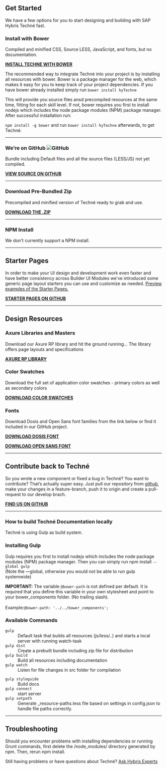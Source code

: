 <!--SIDENAVCONFIG
    {
        "showLeftNav": true,
        "navigation": [
            {
                "text": "Getting Started",
                "id": "#getting-started"
            },
             {
               "text": "Starter Pages",
               "id": "#starter-pages"
             },
             {
               "text": "Design Resources",
               "id": "#design-resources"
             },
             {
               "text": "Contribute",
               "id": "#contribute"
             },
             {
               "text": "Troubleshooting",
               "id": "#troubleshooting"
             }
        ]
    }
-->
<div class="hyDownloadPage">
    <section id="getting-started">
        <div class="row">
            <div class="col-xs-12 col-md-9">
                <h2>Get Started</h2>
                <p>We have a few options for you to start designing and building with SAP Hybris Techné fast.</p>
                <h3 id="installingBower" class="dosis-semibold">Install with Bower</h3>
                <p>Compiled and minified CSS, Source LESS, JavaScript, and fonts, but no documentation.</p>
                <p>
                    <strong>
                        <a href="https://libraries.io/bower/hyTechne" target="_blank">INSTALL TECHNE WITH BOWER</a>
                    </strong>
                </p>
                <p>
                    The recommended way to integrate Techné into your project is by installing all resources with bower. Bower is a package manager for the web, which makes it easy for you to keep track of your project dependencies. If you have bower already installed simply run <code>bower install hyTechne</code>
                </p>
                <p>  
                    This will provide you source files ansd precompiled resources at the same time, fitting for each skill level. If not, bower requires you first to install nodejs which includes the node package modules (NPM) package manager. After successful installation run:
                </p>
                <p>
                    <code>npm install -g bower</code> and run <code>bower install hyTechne</code> afterwards, to get Techné.
                </p>
                <hr>
                <h3>We’re on GitHub <img src="/images/git-icon.png" alt="GitHub"></h3>
                <p>Bundle including Default files and all the source files (LESS/JS) not yet compiled.</p>
                <p>
                    <strong>
                        <a href="https://github.com/SAP/techne" target="_blank">VIEW SOURCE ON GITHUB</a>
                    </strong>
                </p>
                <hr>
                <h3>Download Pre-Bundled Zip</h3>
                <p>Precompiled and minified version of Techné ready to grab and use.</p>
                <p>
                    <strong>
                        <a href="https://github.com/SAP/techne/releases" target="_blank">DOWNLOAD THE .ZIP</a>
                    </strong>
                </p>
                <hr>
                <h3>NPM Install</h3>
                <p>We don't currently support a NPM install.</p>
            </div>
        </div>
    </section>
    <hr class="section-seperator">
    <section id="starter-pages">
        <div class="row">
            <div class="col-xs-12 col-md-9">
                <h2>Starter Pages</h2>
                <p>
                    In order to make your UI design and development work even faster and have better consistency across Builder UI Modules we’ve introduced some generic page layout starters you can use and customize as needed. <a href="http://localhost:8080/starterpages/index.html">Preview examples of the Starter Pages.</a>
                </p>
                <p>
                    <strong>
                        <a href="https://github.com/SAP/techne/tree/develop/docs/kss/starterpages" target="_blank">STARTER PAGES ON GITHUB</a>
                    </strong>
                </p>
            </div>
        </div>
    </section>
    <hr class="section-seperator">
    <section id="design-resources">
        <div class="row">
            <div class="col-xs-12 col-md-9">
                <h2>Design Resources</h2>
                <h3>Axure Libraries and Masters</h3>
                <p>Download our Axure RP library and hit the ground running... The library offers page layouts and specifications</p>
                <div class="row">
                    <div class="col-md-4">
                        <p>
                            <strong>
                                <a href="public/downloads/Techne_AxureLibrary_v1_3_1.rplib-1.zip" >AXURE RP LIBRARY</a>
                            </strong>
                        </p>
                    </div>
                </div>
                <!---<h3>Icons</h3>
                <p>
                    Download the full icon set. Each icon is available as SVG.
                </p>
                <p>
                    <strong>
                        <a href="#" >DOWNLOAD .SVG</a>
                    </strong>
                </p>--->
                <h3>Color Swatches</h3>
                <p>
                    Download the full set of application color swatches - primary colors as well as secondary colors
                </p>
                <p>
                    <strong>
                        <a href="public/downloads/teche_colors.aco">DOWNLOAD COLOR SWATCHES</a>
                    </strong>
                </p>
                <h3>Fonts</h3>
                <p>
                    Download Dosis and Open Sans font families from the link below or find it included in our GitHub project.
                </p>
                <div class="row">
                    <div class="col-md-4">
                        <p>
                            <strong>
                                <a href="https://fonts.google.com/specimen/Dosis?query=dosis" target="_blank">DOWNLOAD DOSIS FONT</a>
                            </strong>
                        </p>
                    </div>
                    <div class="col-md-6">
                        <p>
                            <strong>
                                <a href="https://fonts.google.com/specimen/Open+Sans?query=open+sans" target="_blank">DOWNLOAD OPEN SANS FONT</a>
                            </strong>
                        </p>                        
                    </div>
                </div>
            </div>  
        </div>
    </section>
    <hr class="section-seperator">
    <section id="contribute">
        <div class="row">
            <div class="col-xs-12 col-md-9">
                <h2>Contribute back to Techné</h2>
                <p>
                    So you wrote a new component or fixed a bug in Techné? You want to contribute? That’s actually super easy. Just pull our repository from <a href="https://github.com/SAP/techne" target="_blank">github</a>, make your changes in a feature-branch, push it to origin and create a pull-request to our develop brach.
                </p>
                <p>
                    <strong>
                        <a href="https://github.com/SAP/techne" target="_blank">FIND US ON GITHUB</a>
                    </strong>
                </p>
                <hr>
                <h3 class="dosis-semibold">How to build Techné Documentation locally</h3>
                <p>
                    Techné is using Gulp as build system.
                </p>
                <h3>Installing Gulp</h3>
                <p>
                    Gulp requires you first to install nodejs which includes the node package modules (NPM) package manager. Then you can simply run npm install <code>--global gulp</code> <br>
                    (Note the —global, otherwise you would not be able to run gulp systemwide)
                </p>
                <div class="alert alert-getting-started"><strong>IMPORTANT:</strong> The variable <code>@bower-path</code> is not defined per default. It is required that you define this variable in your own stylesheet and point to your bower_components folder. (No trailing slash).<br/><br/>Example:<code>@bower-path: '../../bower_components'; </code></div>
                <h3>Available Commands</h3>
                <div class="row">
                    <div class="col-xs-12 col-md-6">
                        <dl>
                            <dt><code>gulp</code></dt>
                            <dd>Default task that builds all resources (js/less/..) and starts a local server with running watch-task</dd>
                            <dt><code>gulp dist</code></dt>
                            <dd>Create a prebuilt bundle including zip file for distribution</dd>
                            <dt><code>gulp build</code></dt>
                            <dd>Build all resources including documentation</dd>
                            <dt><code>gulp watch</code></dt>
                            <dd>Listen for file changes in src folder for compilation</dd>
                        </dl>
                    </div>
                    <div class="col-xs-12 col-md-6">
                        <dl>
                            <dt><code>gulp styleguide</code></dt>
                            <dd>Build docs</dd>
                            <dt><code>gulp connect</code></dt>
                            <dd>start server</dd>
                            <dt><code>gulp setpath</code></dt>
                            <dd>Generate _resource-paths.less file based on settings in config.json to handle file paths correctly.</dd>
                        </dl>
                    </div>
                </div>
            </div>
        </div>
    </section>
    <hr class="section-seperator">
    <section id="troubleshooting">
        <div class="row">
            <div class="col-xs-12 col-md-9">
                <h2 class="dosis-semibold">Troubleshooting</h2>
                <p>Should you encounter problems with installing dependencies or running Grunt commands, first delete the /node_modules/ directory generated by npm. Then, rerun npm install.</p>
                <p>Still having problems or have questions about Techné? <a href="https://experts.hybris.com/topics/techne.html" target="_blank">Ask Hybris Experts</a></p>
            </div>
        </div>
    </section>
</div>
